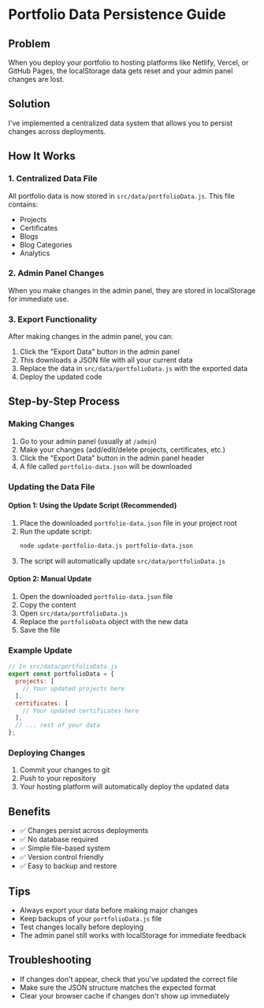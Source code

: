 # Portfolio Data Persistence Guide

## Problem
When you deploy your portfolio to hosting platforms like Netlify, Vercel, or GitHub Pages, the localStorage data gets reset and your admin panel changes are lost.

## Solution
I've implemented a centralized data system that allows you to persist changes across deployments.

## How It Works

### 1. Centralized Data File
All portfolio data is now stored in `src/data/portfolioData.js`. This file contains:
- Projects
- Certificates  
- Blogs
- Blog Categories
- Analytics

### 2. Admin Panel Changes
When you make changes in the admin panel, they are stored in localStorage for immediate use.

### 3. Export Functionality
After making changes in the admin panel, you can:
1. Click the "Export Data" button in the admin panel
2. This downloads a JSON file with all your current data
3. Replace the data in `src/data/portfolioData.js` with the exported data
4. Deploy the updated code

## Step-by-Step Process

### Making Changes
1. Go to your admin panel (usually at `/admin`)
2. Make your changes (add/edit/delete projects, certificates, etc.)
3. Click the "Export Data" button in the admin panel header
4. A file called `portfolio-data.json` will be downloaded

### Updating the Data File

#### Option 1: Using the Update Script (Recommended)
1. Place the downloaded `portfolio-data.json` file in your project root
2. Run the update script:
   ```bash
   node update-portfolio-data.js portfolio-data.json
   ```
3. The script will automatically update `src/data/portfolioData.js`

#### Option 2: Manual Update
1. Open the downloaded `portfolio-data.json` file
2. Copy the content
3. Open `src/data/portfolioData.js`
4. Replace the `portfolioData` object with the new data
5. Save the file

### Example Update
```javascript
// In src/data/portfolioData.js
export const portfolioData = {
  projects: [
    // Your updated projects here
  ],
  certificates: [
    // Your updated certificates here
  ],
  // ... rest of your data
};
```

### Deploying Changes
1. Commit your changes to git
2. Push to your repository
3. Your hosting platform will automatically deploy the updated data

## Benefits
- ✅ Changes persist across deployments
- ✅ No database required
- ✅ Simple file-based system
- ✅ Version control friendly
- ✅ Easy to backup and restore

## Tips
- Always export your data before making major changes
- Keep backups of your `portfolioData.js` file
- Test changes locally before deploying
- The admin panel still works with localStorage for immediate feedback

## Troubleshooting
- If changes don't appear, check that you've updated the correct file
- Make sure the JSON structure matches the expected format
- Clear your browser cache if changes don't show up immediately 